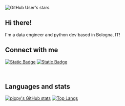 
![GitHub User's stars](https://img.shields.io/github/stars/piopy)

## Hi there!


I'm a data engineer and python dev based in Bologna, IT!


## Connect with me

[![Static Badge](https://img.shields.io/badge/visit_my_website-blue?style=for-the-badge)][website]
[![Static Badge](https://img.shields.io/badge/send_me_an_email-grey?style=for-the-badge)][mail]

<br/>

## Languages and stats

[![piopy's GitHub stats](https://github-readme-stats.vercel.app/api?username=piopy&show_icons=true&include_all_commits=true&count_private=true)](https://github.com/piopy)
[![Top Langs](https://github-readme-stats.vercel.app/api/top-langs/?username=piopy&layout=compact)](https://github.com/piopy)


[website]: https://piopy.github.io/
[mail]: mailto:antoniovolgarino@gmail.com

